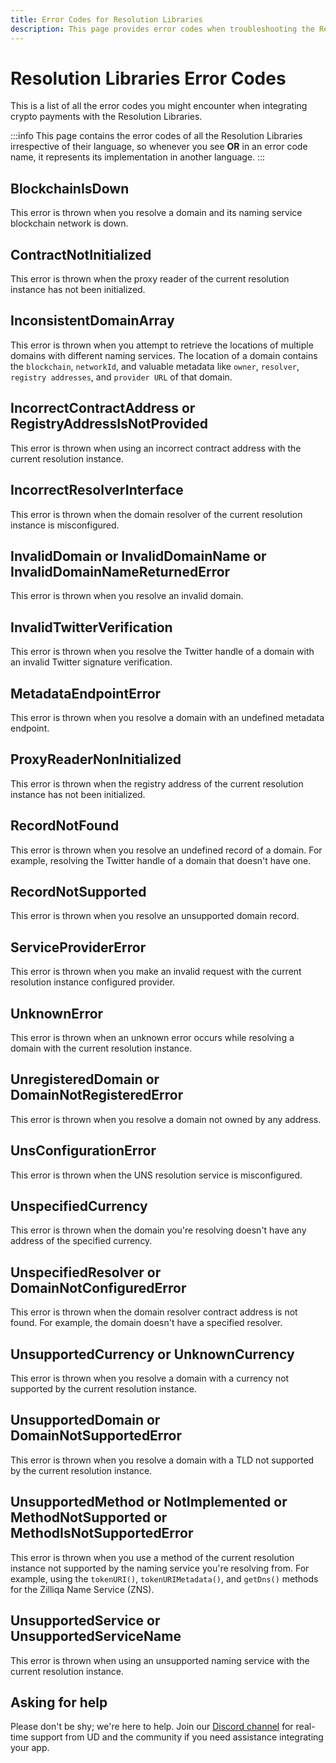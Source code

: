 ```yaml
---
title: Error Codes for Resolution Libraries
description: This page provides error codes when troubleshooting the Resolution Libraries.
---
```


# Resolution Libraries Error Codes

This is a list of all the error codes you might encounter when integrating crypto payments with the Resolution Libraries.

:::info
This page contains the error codes of all the Resolution Libraries irrespective of their language, so whenever you see **OR** in an error code name, it represents its implementation in another language.
:::

## BlockchainIsDown

This error is thrown when you resolve a domain and its naming service blockchain network is down.

## ContractNotInitialized

This error is thrown when the proxy reader of the current resolution instance has not been initialized.

## InconsistentDomainArray

This error is thrown when you attempt to retrieve the locations of multiple domains with different naming services. The location of a domain contains the `blockchain`, `networkId`, and valuable metadata like `owner`, `resolver`, `registry addresses`, and `provider URL` of that domain.

## IncorrectContractAddress or RegistryAddressIsNotProvided

This error is thrown when using an incorrect contract address with the current resolution instance.

## IncorrectResolverInterface

This error is thrown when the domain resolver of the current resolution instance is misconfigured.

## InvalidDomain or InvalidDomainName or InvalidDomainNameReturnedError

This error is thrown when you resolve an invalid domain.

## InvalidTwitterVerification

This error is thrown when you resolve the Twitter handle of a domain with an invalid Twitter signature verification.

## MetadataEndpointError

This error is thrown when you resolve a domain with an undefined metadata endpoint.

## ProxyReaderNonInitialized

This error is thrown when the registry address of the current resolution instance has not been initialized.

## RecordNotFound

This error is thrown when you resolve an undefined record of a domain. For example, resolving the Twitter handle of a domain that doesn't have one.

## RecordNotSupported

This error is thrown when you resolve an unsupported domain record.

## ServiceProviderError

This error is thrown when you make an invalid request with the current resolution instance configured provider.

## UnknownError

This error is thrown when an unknown error occurs while resolving a domain with the current resolution instance.

## UnregisteredDomain or DomainNotRegisteredError

This error is thrown when you resolve a domain not owned by any address.

## UnsConfigurationError

This error is thrown when the UNS resolution service is misconfigured.

## UnspecifiedCurrency

This error is thrown when the domain you're resolving doesn't have any address of the specified currency.

## UnspecifiedResolver or DomainNotConfiguredError

This error is thrown when the domain resolver contract address is not found. For example, the domain doesn't have a specified resolver.

## UnsupportedCurrency or UnknownCurrency

This error is thrown when you resolve a domain with a currency not supported by the current resolution instance.

## UnsupportedDomain or DomainNotSupportedError

This error is thrown when you resolve a domain with a TLD not supported by the current resolution instance.

## UnsupportedMethod or NotImplemented or MethodNotSupported or MethodIsNotSupportedError

This error is thrown when you use a method of the current resolution instance not supported by the naming service you're resolving from. For example, using the `tokenURI()`, `tokenURIMetadata()`, and `getDns()` methods for the Zilliqa Name Service (ZNS).

## UnsupportedService or UnsupportedServiceName

This error is thrown when using an unsupported naming service with the current resolution instance.

## Asking for help

Please don't be shy; we're here to help. Join our [Discord channel](https://discord.gg/b6ZVxSZ9Hn) for real-time support from UD and the community if you need assistance integrating your app.
